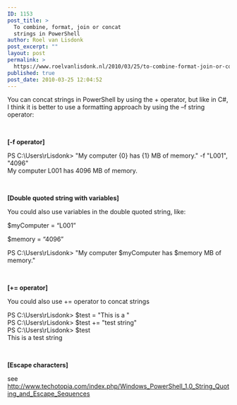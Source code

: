 ```yaml
---
ID: 1153
post_title: >
  To combine, format, join or concat
  strings in PowerShell
author: Roel van Lisdonk
post_excerpt: ""
layout: post
permalink: >
  https://www.roelvanlisdonk.nl/2010/03/25/to-combine-format-join-or-concat-strings-in-powershell-use-f-operator-and-not-the-operator/
published: true
post_date: 2010-03-25 12:04:52
---
```

<p>You can concat strings in PowerShell by using the + operator, but like in C#, I think it is better to use a formatting approach by using the –f string operator:</p>  <p>&#160;</p>  <p><strong>[-f operator]</strong></p>  <p>PS C:\Users\rLisdonk&gt; &quot;My computer {0} has {1} MB of memory.&quot; -f &quot;L001&quot;, &quot;4096&quot;   <br />My computer L001 has 4096 MB of memory.</p>  <p>&#160;</p>  <p><strong>[Double quoted string with variables]</strong></p>  <p>You could also use variables in the double quoted string, like:</p>  <p>$myComputer = “L001”</p>  <p>$memory = “4096”</p> PS C:\Users\rLisdonk&gt; &quot;My computer $myComputer has $memory MB of memory.&quot;  <p>&#160;</p>  <p><strong>[+= operator]</strong></p>  <p>You could also use += operator to concat strings</p>  <p>PS C:\Users\rLisdonk&gt; $test = &quot;This is a &quot;   <br />PS C:\Users\rLisdonk&gt; $test += &quot;test string&quot;    <br />PS C:\Users\rLisdonk&gt; $test    <br />This is a test string</p>  <p>&#160;</p>  <p><strong>[Escape characters]</strong></p>  <p>see <a title="http://www.techotopia.com/index.php/Windows_PowerShell_1.0_String_Quoting_and_Escape_Sequences" href="http://www.techotopia.com/index.php/Windows_PowerShell_1.0_String_Quoting_and_Escape_Sequences">http://www.techotopia.com/index.php/Windows_PowerShell_1.0_String_Quoting_and_Escape_Sequences</a></p>